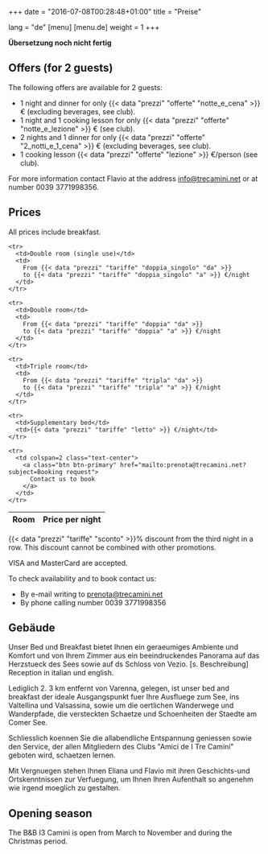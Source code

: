 +++
date = "2016-07-08T00:28:48+01:00"
title = "Preise"

lang = "de"
[menu]
  [menu.de]
    weight = 1
+++


<div class="alert alert-warning" role="alert">
  <b>Übersetzung noch nicht fertig</b>
</div>


Offers (for 2 guests)
---------------------
The following offers are available for 2 guests:

 * 1 night and dinner for only
   {{< data "prezzi" "offerte" "notte_e_cena" >}}
   € (excluding beverages, see club).
 * 1 night and 1 cooking lesson for only
   {{< data "prezzi" "offerte" "notte_e_lezione" >}} € (see club).
 * 2 nights and 1 dinner for only
   {{< data "prezzi" "offerte" "2_notti_e_1_cena" >}}
   € (excluding beverages, see club).
 * 1 cooking lesson
   {{< data "prezzi" "offerte" "lezione" >}}
   €/person (see club).

For more information contact Flavio at the address
[info@trecamini.net](info@trecamini.net) or at number 0039 3771998356.


Prices
------
All prices include breakfast.

<table class="table table-striped">
  <thead>
    <tr>
      <th>Room</th>
      <th>Price per night</th>
    </tr>
  </thead>
  <tbody>

    <tr>
      <td>Double room (single use)</td>
      <td>
        From {{< data "prezzi" "tariffe" "doppia_singolo" "da" >}}
        to {{< data "prezzi" "tariffe" "doppia_singolo" "a" >}} €/night
      </td>
    </tr>

    <tr>
      <td>Double room</td>
      <td>
        From {{< data "prezzi" "tariffe" "doppia" "da" >}}
        to {{< data "prezzi" "tariffe" "doppia" "a" >}} €/night
      </td>
    </tr>

    <tr>
      <td>Triple room</td>
      <td>
        From {{< data "prezzi" "tariffe" "tripla" "da" >}}
        to {{< data "prezzi" "tariffe" "tripla" "a" >}} €/night
      </td>
    </tr>

    <tr>
      <td>Supplementary bed</td>
      <td>{{< data "prezzi" "tariffe" "letto" >}} €/night</td>
    </tr>

    <tr>
      <td colspan=2 class="text-center">
        <a class="btn btn-primary" href="mailto:prenota@trecamini.net?subject=Booking request">
          Contact us to book
        </a>
      </td>
    </tr>

  </tbody>
</table>

{{< data "prezzi" "tariffe" "sconto" >}}% discount from the third night in a row.
This discount cannot be combined with other promotions.

VISA and MasterCard are accepted.

To check availability and to book contact us:

  * By e-mail writing to [prenota@trecamini.net](mailto:prenota@trecamini.net)
  * By phone calling number 0039 3771998356


Gebäude
-------
Unser Bed und Breakfast bietet Ihnen ein geraeumiges Ambiente und Komfort und
von Ihrem Zimmer aus ein beeindruckendes Panorama auf das Herzstueck des Sees
sowie auf ds Schloss von Vezio. [s. Beschreibung] Reception in italian und
english.

Lediglich 2. 3 km entfernt von Varenna, gelegen, ist unser bed and breakfast
der ideale Ausgangspunkt fuer Ihre Ausfluege zum See, ins Valtellina und
Valsassina, sowie um die oertlichen Wanderwege und Wanderpfade, die
versteckten Schaetze und Schoenheiten der Staedte am Comer See.

Schliesslich koennen Sie die allabendliche Entspannung geniessen sowie den
Service, der allen Mitgliedern des Clubs "Amici de I Tre Camini"
geboten wird, schaetzen lernen. 

Mit Vergnuegen stehen Ihnen Eliana und Flavio mit ihren Geschichts-und
Ortskenntnissen zur Verfuegung, um Ihnen Ihren Aufenthalt so angenehm
wie irgend moeglich zu gestalten.


Opening season
--------------
The B&B I3 Camini is open from March to November and during the Christmas period.
